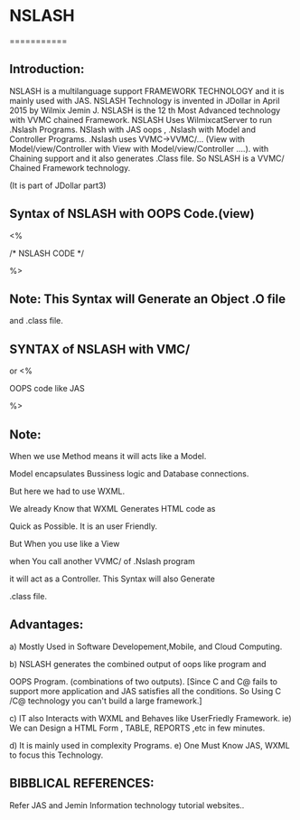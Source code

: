 

# NSLASH
===========


Introduction:
--------------
NSLASH    is    a    multilanguage    support  FRAMEWORK TECHNOLOGY  and    it  is   mainly   used    with   JAS.
NSLASH  Technology  is  invented  in   JDollar  in  April 2015 by  Wilmix  Jemin  J.
NSLASH  is    the 12 th Most  Advanced   technology  with  VVMC chained  Framework.
NSLASH   Uses  WilmixcatServer  to   run   .Nslash  Programs. 
NSlash  with  JAS  oops  ,  .Nslash  with  Model  and  Controller
Programs. .Nslash  uses  VVMC->VVMC/... (View with Model/view/Controller  with   View with Model/view/Controller
....). with  Chaining  support and  it also generates   .Class  file. So NSLASH   is  a  VVMC/ Chained  Framework  technology.

(It  is  part  of  JDollar  part3)


Syntax  of   NSLASH  with  OOPS  Code.(view)
----------------------------------

<NSLASH>

<%

/* NSLASH  CODE */

%>

</NSLASH>

Note:  This   Syntax   will  Generate   an  Object   .O  file
-----
and   .class  file.

SYNTAX  of  NSLASH  with   VMC/
-------------------------------

<NSLASH>

<Convert>  or  <METHOD>
<%   

OOPS  code   like  JAS  

%>

<LIB>

</NSLASH>

Note:
----

When   we  use  Method    means  it  will  acts  like  a  Model.

Model  encapsulates  Bussiness  logic  and  Database  connections.

But  here  we  had  to  use   WXML.

We  already   Know  that   WXML  Generates   HTML  code   as  

Quick  as  Possible.  It   is  an  user  Friendly.

But   When   you  use   <Convert>  like   a   View

when  You   call   another  VVMC/  of  .Nslash  program  

it  will  act   as  a  Controller. This   Syntax  will  also   Generate  

.class  file.


Advantages:
----------

a)  Mostly   Used   in  Software  Developement,Mobile,  and  Cloud  Computing.

b)  NSLASH  generates   the  combined  output  of  oops  like program  and

OOPS  Program. (combinations   of  two outputs).
[Since  C  and  C@    fails   to support  more  application and
JAS  satisfies  all the  conditions.
So  Using  C /C@ technology  you can't  build  a   large  framework.]


c)  IT  also  Interacts  with  WXML  and  Behaves  like  UserFriedly  Framework.
ie)  We  can Design  a  HTML  Form , TABLE, REPORTS  ,etc  in  few  minutes.

d)  It  is  mainly  used  in  complexity  Programs.
e)  One  Must   Know   JAS, WXML  to  focus  this  Technology.


BIBBLICAL  REFERENCES:
----------------------

Refer   JAS  and  Jemin  Information  technology  tutorial websites..








